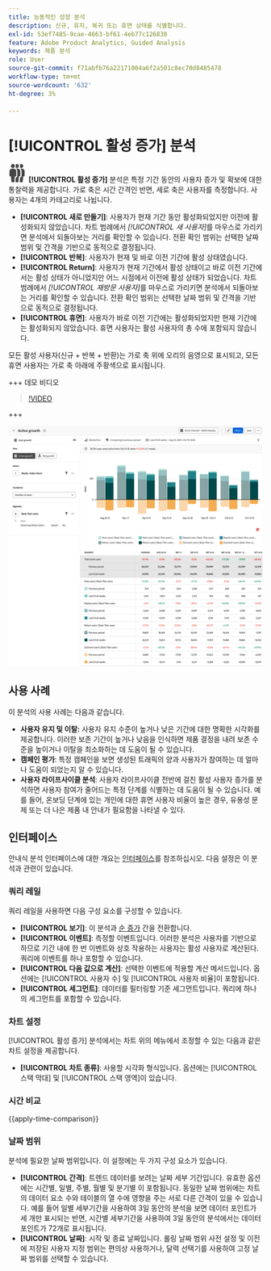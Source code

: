 ```yaml
---
title: 능동적인 성장 분석
description: 신규, 유지, 복귀 또는 휴면 상태를 식별합니다.
exl-id: 53ef7485-9cae-4663-bf61-4eb77c126830
feature: Adobe Product Analytics, Guided Analysis
keywords: 제품 분석
role: User
source-git-commit: f71abfb76a22171004a6f2a501c8ec70d8485478
workflow-type: tm+mt
source-wordcount: '632'
ht-degree: 3%

---
```


# [!UICONTROL 활성 증가] 분석

![PeopleGroup](/help/assets/icons/PeopleGroup.svg) **[!UICONTROL 활성 증가]** 분석은 특정 기간 동안의 사용자 증가 및 확보에 대한 통찰력을 제공합니다. 가로 축은 시간 간격인 반면, 세로 축은 사용자를 측정합니다. 사용자는 4개의 카테고리로 나뉩니다.

* **[!UICONTROL 새로 만들기]**: 사용자가 현재 기간 동안 활성화되었지만 이전에 활성화되지 않았습니다. 차트 범례에서 _[!UICONTROL 새 사용자]_&#x200B;를 마우스로 가리키면 분석에서 되돌아보는 거리를 확인할 수 있습니다. 전환 확인 범위는 선택한 날짜 범위 및 간격을 기반으로 동적으로 결정됩니다.
* **[!UICONTROL 반복]**: 사용자가 현재 및 바로 이전 기간에 활성 상태였습니다.
* **[!UICONTROL Return]**: 사용자가 현재 기간에서 활성 상태이고 바로 이전 기간에서는 활성 상태가 아니었지만 어느 시점에서 이전에 활성 상태가 되었습니다. 차트 범례에서 _[!UICONTROL 재방문 사용자]_&#x200B;를 마우스로 가리키면 분석에서 되돌아보는 거리를 확인할 수 있습니다. 전환 확인 범위는 선택한 날짜 범위 및 간격을 기반으로 동적으로 결정됩니다.
* **[!UICONTROL 휴면]**: 사용자가 바로 이전 기간에는 활성화되었지만 현재 기간에는 활성화되지 않았습니다. 휴면 사용자는 활성 사용자의 총 수에 포함되지 않습니다.

모든 활성 사용자(신규 + 반복 + 반환)는 가로 축 위에 오리의 음영으로 표시되고, 모든 휴면 사용자는 가로 축 아래에 주황색으로 표시됩니다.

+++ 데모 비디오

>[!VIDEO](https://video.tv.adobe.com/v/3421667/?learn=on)

+++

![활성 시간 비교](../assets/active-growth-compare.png)

## 사용 사례

이 분석의 사용 사례는 다음과 같습니다.

* **사용자 유지 및 이탈:** 사용자 유지 수준이 높거나 낮은 기간에 대한 명확한 시각화를 제공합니다. 이러한 보존 기간이 높거나 낮음을 인식하면 제품 결정을 내려 보존 수준을 높이거나 이탈을 최소화하는 데 도움이 될 수 있습니다.
* **캠페인 평가**: 특정 캠페인을 보면 생성된 트래픽의 양과 사용자가 참여하는 데 얼마나 도움이 되었는지 알 수 있습니다.
* **사용자 라이프사이클 분석**: 사용자 라이프사이클 전반에 걸친 활성 사용자 증가를 분석하면 사용자 참여가 줄어드는 특정 단계를 식별하는 데 도움이 될 수 있습니다. 예를 들어, 온보딩 단계에 있는 개인에 대한 휴면 사용자 비율이 높은 경우, 유용성 문제 또는 더 나은 제품 내 안내가 필요함을 나타낼 수 있다.

## 인터페이스

안내식 분석 인터페이스에 대한 개요는 [인터페이스](../overview.md#interface)를 참조하십시오. 다음 설정은 이 분석과 관련이 있습니다.

### 쿼리 레일

쿼리 레일을 사용하면 다음 구성 요소를 구성할 수 있습니다.

* **[!UICONTROL 보기]**: 이 분석과 [순 증가](net-growth.md) 간을 전환합니다.
* **[!UICONTROL 이벤트]**: 측정할 이벤트입니다. 이러한 분석은 사용자를 기반으로 하므로 기간 내에 한 번 이벤트와 상호 작용하는 사용자는 활성 사용자로 계산된다. 쿼리에 이벤트를 하나 포함할 수 있습니다.
* **[!UICONTROL 다음 값으로 계산]**: 선택한 이벤트에 적용할 계산 메서드입니다. 옵션에는 [!UICONTROL 사용자 수] 및 [!UICONTROL 사용자 비율]이 포함됩니다.
* **[!UICONTROL 세그먼트]**: 데이터를 필터링할 기준 세그먼트입니다. 쿼리에 하나의 세그먼트를 포함할 수 있습니다.

### 차트 설정

[!UICONTROL 활성 증가] 분석에서는 차트 위의 메뉴에서 조정할 수 있는 다음과 같은 차트 설정을 제공합니다.

* **[!UICONTROL 차트 종류]**: 사용할 시각화 형식입니다. 옵션에는 [!UICONTROL 스택 막대] 및 [!UICONTROL 스택 영역]이 있습니다.

### 시간 비교

{{apply-time-comparison}}

### 날짜 범위

분석에 필요한 날짜 범위입니다. 이 설정에는 두 가지 구성 요소가 있습니다.

* **[!UICONTROL 간격]**: 트렌드 데이터를 보려는 날짜 세부 기간입니다. 유효한 옵션에는 시간별, 일별, 주별, 월별 및 분기별 이 포함됩니다. 동일한 날짜 범위에는 차트의 데이터 요소 수와 테이블의 열 수에 영향을 주는 서로 다른 간격이 있을 수 있습니다. 예를 들어 일별 세부기간을 사용하여 3일 동안의 분석을 보면 데이터 포인트가 세 개만 표시되는 반면, 시간별 세부기간을 사용하여 3일 동안의 분석에서는 데이터 포인트가 72개로 표시됩니다.
* **[!UICONTROL 날짜]**: 시작 및 종료 날짜입니다. 롤링 날짜 범위 사전 설정 및 이전에 저장된 사용자 지정 범위는 편의상 사용하거나, 달력 선택기를 사용하여 고정 날짜 범위를 선택할 수 있습니다.
